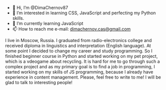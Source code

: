 - 👋 Hi, I’m @DimaChernov87
- 👀 I’m interested in learning CSS, JavaScript and perfecting my Python skills.
- 🌱 I’m currently learning JavaScript
- 📫 How to reach me e-mail: dimachernov.cas@gmail.com

I live in Moscow, Russia. I graduated from radio-electronics college and received diploma in linguistics and interpretation (English language).
At some point I decided to change my career and study programming. So I finished beginner course in Python and started working on my pet project,
which is a vdeogame about recycling. It is hard for me to go through such a complex project and as my primary goal is to find a job in programming,
I started working on my skills of JS programming, because I already have experience in content management.
Please, feel free to write to me! I will be glad to talk to interesting people!
<!--
DimaChernov87/DimaChernov87 is a ✨ special ✨ repository because its `README.md` (this file) appears on your GitHub profile.
You can click the Preview link to take a look at your changes.
--->
